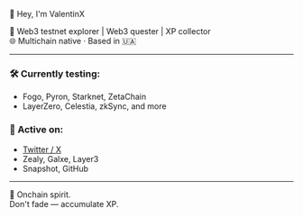 👋 Hey, I'm ValentinX

🧭 Web3 testnet explorer | Web3 quester | XP collector  
🌐 Multichain native · Based in 🇺🇦

---

### 🛠 Currently testing:
- Fogo, Pyron, Starknet, ZetaChain  
- LayerZero, Celestia, zkSync, and more

### 🧬 Active on:
- [Twitter / X](https://x.com/bGquXrEvLbDiqJV)  
- Zealy, Galxe, Layer3  
- Snapshot, GitHub

---

📡 Onchain spirit.  
Don't fade — accumulate XP.
